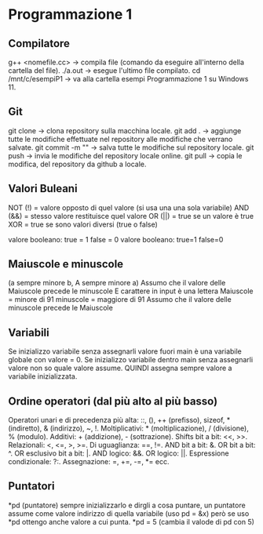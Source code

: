 # Programmazione 1

## Compilatore
g++ <nomefile.cc> -> compila file (comando da eseguire all'interno della cartella del file).
./a.out -> esegue l'ultimo file compilato.
cd /mnt/c/esempiP1 -> va alla cartella esempi Programmazione 1 su Windows 11.

## Git
git clone <link> -> clona repository sulla macchina locale.
git add . -> aggiunge tutte le modifiche effettuate nel repository alle modifiche che verrano salvate.
git commit -m "<messaggio>" -> salva tutte le modifiche sul repository locale.
git push -> invia le modifiche del repository locale online.
git pull -> copia le modifica, del repository da github a locale.

## Valori Buleani
NOT (!) = valore opposto di quel valore (si usa una una sola variabile)
AND (&&) = stesso valore restituisce quel valore 
OR (||) = true se un valore è true
XOR = true se sono valori diversi (true o false)

valore booleano:    true = 1     false = 0
valore booleano: true=1 false=0

## Maiuscole e minuscole
(a sempre minore b, A sempre minore a)
Assumo che il valore delle Maiuscole precede le minuscole
E carattere in input è una lettera
Maiuscole = minore di 91
minuscole = maggiore di 91
Assumo che il valore delle minuscole precede le Maiuscole

## Variabili
Se inizializzo variabile senza assegnarli valore fuori main è una variabile globale con valore = 0.
Se inizializzo variabile dentro main senza assegnarli valore non so quale valore assume.
QUINDI assegna sempre valore a variabile inizializzata.

## Ordine operatori (dal più alto al più basso)
Operatori unari e di precedenza più alta: ::, (), ++ (prefisso), sizeof, * (indiretto), & (indirizzo), ~, !.
Moltiplicativi: * (moltiplicazione), / (divisione), % (modulo).
Additivi: + (addizione), - (sottrazione).
Shifts bit a bit: <<, >>.
Relazionali: <, <=, >, >=.
Di uguaglianza: ==, !=.
AND bit a bit: &.
OR bit a bit: ^.
OR esclusivo bit a bit: |.
AND logico: &&.
OR logico: ||.
Espressione condizionale: ?:.
Assegnazione: =, +=, -=, *= ecc.

## Puntatori
*pd (puntatore)
sempre inizializzarlo e dirgli a cosa puntare, un puntatore assume come valore indirizzo di quella variabile (uso pd = &x) però se uso *pd ottengo anche valore a cui punta. 
*pd = 5 (cambia il valode di pd con 5)